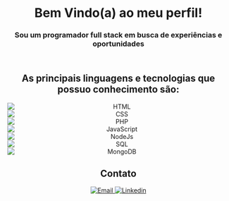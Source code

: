 <div class="container" align="center">
  <header>
    <h1>Bem Vindo(a) ao meu perfil!</h1>
    <h3>Sou um programador full stack em busca de experiências e oportunidades</h3>
  </header>

  <article>
    <h2>As principais linguagens e tecnologias que possuo conhecimento são: </h2>
    <div style="display: grid;">
      <img class="icon html" src="https://img.icons8.com/?size=100&id=20909&format=png&color=000000" alt="HTML">
      <img class="icon css" src="https://img.icons8.com/?size=100&id=21278&format=png&color=000000" alt="CSS">
      <img class="icon php" src="https://img.icons8.com/?size=100&id=39852&format=png&color=000000" alt="PHP">
      <img class="icon js" src="https://img.icons8.com/?size=100&id=108784&format=png&color=000000" alt="JavaScript">
      <img class="icon node" src="https://img.icons8.com/?size=100&id=54087&format=png&color=000000" alt="NodeJs">
      <img class="icon sql" src="https://img.icons8.com/?size=100&id=UFXRpPFebwa2&format=png&color=000000" alt="SQL">
      <img class="icon mongo" src="https://img.icons8.com/?size=100&id=74402&format=png&color=000000" alt="MongoDB">
    </div>
  </article>

  <footer>
    <h2>Contato</h2>
    <div>
      <a class="email" href="mailto:guilherme.goncalves01@hotmail.com" title="Email">
        <img src="https://img.icons8.com/?size=100&id=ho8QlOYvMuG3&format=png&color=000000" alt="Email">
      </a>
      <a class="linkedin" href="www.linkedin.com/in/guilherme-gonçalves-1295151a1" title="Linkedin">
        <img src="https://img.icons8.com/?size=100&id=xuvGCOXi8Wyg&format=png&color=000000" alt="Linkedin">
      </a>
    </div>
  </footer>
</div>
